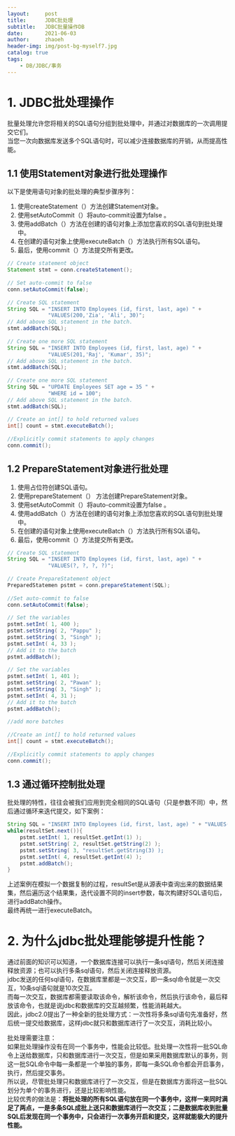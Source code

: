 ```yaml
---
layout:     post
title:      JDBC批处理
subtitle:   JDBC批量操作DB
date:       2021-06-03
author:     zhaoeh
header-img: img/post-bg-myself7.jpg
catalog: true
tags:
    - DB/JDBC/事务
---
```


# 1. JDBC批处理操作
批量处理允许您将相关的SQL语句分组到批处理中，并通过对数据库的一次调用提交它们。  
当您一次向数据库发送多个SQL语句时，可以减少连接数据库的开销，从而提高性能。  

## 1.1 使用Statement对象进行批处理操作
以下是使用语句对象的批处理的典型步骤序列：  
1.  使用createStatement（）方法创建Statement对象。  
2.  使用setAutoCommit（）将auto-commit设置为false 。  
3.  使用addBatch（）方法在创建的语句对象上添加您喜欢的SQL语句到批处理中。  
4.  在创建的语句对象上使用executeBatch（）方法执行所有SQL语句。  
5.  最后，使用commit（）方法提交所有更改。  
```java
// Create statement object
Statement stmt = conn.createStatement();
​
// Set auto-commit to false
conn.setAutoCommit(false);
​
// Create SQL statement
String SQL = "INSERT INTO Employees (id, first, last, age) " +
             "VALUES(200,'Zia', 'Ali', 30)";
// Add above SQL statement in the batch.
stmt.addBatch(SQL);
​
// Create one more SQL statement
String SQL = "INSERT INTO Employees (id, first, last, age) " +
             "VALUES(201,'Raj', 'Kumar', 35)";
// Add above SQL statement in the batch.
stmt.addBatch(SQL);
​
// Create one more SQL statement
String SQL = "UPDATE Employees SET age = 35 " +
             "WHERE id = 100";
// Add above SQL statement in the batch.
stmt.addBatch(SQL);
​
// Create an int[] to hold returned values
int[] count = stmt.executeBatch();
​
//Explicitly commit statements to apply changes
conn.commit();
```
 ##  1.2 PrepareStatement对象进行批处理
 1.  使用占位符创建SQL语句。  
 2.  使用prepareStatement（） 方法创建PrepareStatement对象。  
 3.  使用setAutoCommit（）将auto-commit设置为false 。  
 4.  使用addBatch（）方法在创建的语句对象上添加您喜欢的SQL语句到批处理中。  
 5.  在创建的语句对象上使用executeBatch（）方法执行所有SQL语句。  
 6.  最后，使用commit（）方法提交所有更改。  
```java
// Create SQL statement
String SQL = "INSERT INTO Employees (id, first, last, age) " +
             "VALUES(?, ?, ?, ?)";
​
// Create PrepareStatement object
PreparedStatemen pstmt = conn.prepareStatement(SQL);
​
//Set auto-commit to false
conn.setAutoCommit(false);
​
// Set the variables
pstmt.setInt( 1, 400 );
pstmt.setString( 2, "Pappu" );
pstmt.setString( 3, "Singh" );
pstmt.setInt( 4, 33 );
// Add it to the batch
pstmt.addBatch();
​
// Set the variables
pstmt.setInt( 1, 401 );
pstmt.setString( 2, "Pawan" );
pstmt.setString( 3, "Singh" );
pstmt.setInt( 4, 31 );
// Add it to the batch
pstmt.addBatch();
​
//add more batches
​
//Create an int[] to hold returned values
int[] count = stmt.executeBatch();
​
//Explicitly commit statements to apply changes
conn.commit();
```
## 1.3 通过循环控制批处理
批处理的特性，往往会被我们应用到完全相同的SQL语句（只是参数不同）中，然后通过循环来迭代提交，如下案例：  
```java
String SQL = "INSERT INTO Employees (id, first, last, age) " + "VALUES(?, ?, ?, ?)";
while(resultSet.next()){
    pstmt.setInt( 1, resultSet.getInt(1) );
    pstmt.setString( 2, resultSet.getString(2) );
    pstmt.setString( 3, "resultSet.getString(3) );
    pstmt.setInt( 4, resultSet.getInt(4) );
    pstmt.addBatch();
}
```
上述案例在模拟一个数据复制的过程，resultSet是从源表中查询出来的数据结果集，然后遍历这个结果集，迭代设置不同的insert参数，每次构建好SQL语句后，进行addBatch操作。  
最终再统一进行executeBatch。  

# 2. 为什么jdbc批处理能够提升性能？
通过前面的知识可以知道，一个数据库连接可以执行一条sql语句，然后关闭连接释放资源；也可以执行多条sql语句，然后关闭连接释放资源。  
jdbc发送的任何sql语句，在数据库里都是一次交互，即一条sql命令就是一次交互，10条sql语句就是10次交互。  
而每一次交互，数据库都需要读取该命令，解析该命令，然后执行该命令，最后释放该命令，也就是说jdbc和数据库的交互越频繁，性能消耗越大。  
因此，jdbc2.0提出了一种全新的批处理方式：一次性将多条sql语句先准备好，然后统一提交给数据库，这样jdbc就只和数据库进行了一次交互，消耗比较小。  

批处理需要注意：  
如果批处理操作没有在同一个事务中，性能会比较低。批处理一次性将一批SQL命令上送给数据库，只和数据库进行一次交互，但是如果采用数据库默认的事务，则这一批SQL命令中每一条都是一个单独的事务，即每一条SQL命令都会开启事务，执行，然后提交事务。  
所以说，尽管批处理只和数据库进行了一次交互，但是在数据库方面将这一批SQL划分为单个的事务进行，还是比较影响性能。  
比较优秀的做法是：<b>将批处理的所有SQL语句放在同一个事务中，这样一来同时满足了两点，一是多条SQL成批上送只和数据库进行一次交互；二是数据库收到批量SQL后发现在同一个事务中，只会进行一次事务开启和提交，这样就能极大的提升性能。  